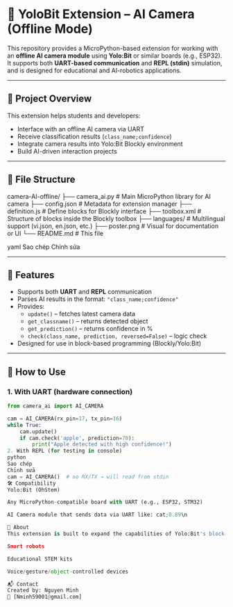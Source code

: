 # 🎯 YoloBit Extension – AI Camera (Offline Mode)

This repository provides a MicroPython-based extension for working with an **offline AI camera module** using **Yolo:Bit** or similar boards (e.g., ESP32). It supports both **UART-based communication** and **REPL (stdin)** simulation, and is designed for educational and AI-robotics applications.

---

## 📌 Project Overview

This extension helps students and developers:
- Interface with an offline AI camera via UART
- Receive classification results (`class_name;confidence`)
- Integrate camera results into Yolo:Bit Blockly environment
- Build AI-driven interaction projects

---

## 📁 File Structure

camera-AI-offline/
├── camera_ai.py # Main MicroPython library for AI camera
├── config.json # Metadata for extension manager
├── definition.js # Define blocks for Blockly interface
├── toolbox.xml # Structure of blocks inside the Blockly toolbox
├── languages/ # Multilingual support (vi.json, en.json, etc.)
├── poster.png # Visual for documentation or UI
└── README.md # This file

yaml
Sao chép
Chỉnh sửa

---

## 🧠 Features

- Supports both **UART** and **REPL** communication
- Parses AI results in the format: `"class_name;confidence"`
- Provides:
  - `update()` – fetches latest camera data
  - `get_classname()` – returns detected object
  - `get_prediction()` – returns confidence in %
  - `check(class_name, prediction, reversed=False)` – logic check
- Designed for use in block-based programming (Blockly/Yolo:Bit)

---

## 🚀 How to Use

### 1. With UART (hardware connection)
```python
from camera_ai import AI_CAMERA

cam = AI_CAMERA(rx_pin=17, tx_pin=16)
while True:
    cam.update()
    if cam.check('apple', prediction=70):
        print("Apple detected with high confidence!")
2. With REPL (for testing in console)
python
Sao chép
Chỉnh sửa
cam = AI_CAMERA()  # no RX/TX → will read from stdin
🛠 Compatibility
Yolo:Bit (OhStem)

Any MicroPython-compatible board with UART (e.g., ESP32, STM32)

AI Camera module that sends data via UART like: cat;0.89\n

🔗 About
This extension is built to expand the capabilities of Yolo:Bit's block-based platform by enabling AI interaction. It can be used in:

Smart robots

Educational STEM kits

Voice/gesture/object-controlled devices

📬 Contact
Created by: Nguyen Minh
📧 [Nminh59001@gmail.com]
